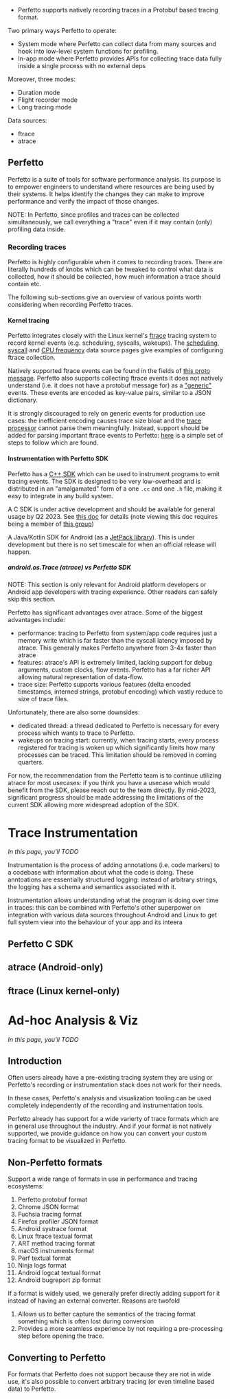 

























































- Perfetto supports natively recording traces in a Protobuf based tracing
  format.

Two primary ways Perfetto to operate:

- System mode where Perfetto can collect data from many sources and hook into
  low-level system functions for profiling.
- In-app mode where Perfetto provides APIs for collecting trace data fully
  inside a single process with no external deps

Moreover, three modes:

- Duration mode
- Flight recorder mode
- Long tracing mode

Data sources:

- ftrace
- atrace

## Perfetto

Perfetto is a suite of tools for software performance analysis. Its purpose is
to empower engineers to understand where resources are being used by their
systems. It helps identify the changes they can make to improve performance and
verify the impact of those changes.

NOTE: In Perfetto, since profiles and traces can be collected simultaneously, we
call everything a "trace" even if it may contain (only) profiling data inside.

### Recording traces

Perfetto is highly configurable when it comes to recording traces. There are
literally hundreds of knobs which can be tweaked to control what data is
collected, how it should be collected, how much information a trace should
contain etc.
<!-- 
[Record traces on Linux quickstart](/docs/quickstart/linux-tracing.md) is a good
place to start if you're unfamiliar with Perfetto. For Android developers,
[Record traces on Android quickstart](/docs/quickstart/android-tracing.md) will
be more applicable. The [trace configuration](/docs/concepts/config.md) page is
also useful to consult as a reference. -->

The following sub-sections give an overview of various points worth considering
when recording Perfetto traces.

#### Kernel tracing

Perfetto integrates closely with the Linux kernel's
[ftrace](https://www.kernel.org/doc/Documentation/trace/ftrace.txt) tracing
system to record kernel events (e.g. scheduling, syscalls, wakeups). The
[scheduling](/docs/data-sources/cpu-scheduling.md),
[syscall](/docs/data-sources/syscalls.md) and
[CPU frequency](/docs/data-sources/cpu-freq.md) data source pages give examples
of configuring ftrace collection.

Natively supported ftrace events can be found in the fields of
[this proto message](/docs/reference/trace-packet-proto.autogen#FtraceEvent).
Perfetto also supports collecting ftrace events it does not natively understand
(i.e. it does not have a protobuf message for) as a
["generic"](/docs/reference/trace-packet-proto.autogen#GenericFtraceEvent)
events. These events are encoded as key-value pairs, similar to a JSON
dictionary.

It is strongly discouraged to rely on generic events for production use cases:
the inefficient encoding causes trace size bloat and the
[trace processor](/docs/analysis/trace-processor.md) cannot parse them
meaningfully. Instead, support should be added for parsing important ftrace
events to Perfetto:
[here](/docs/contributing/common-tasks.md#add-a-new-ftrace-event) is a simple
set of steps to follow which are found.

#### Instrumentation with Perfetto SDK

Perfetto has a [C++ SDK](https://perfetto.dev/docs/instrumentation/tracing-sdk)
which can be used to instrument programs to emit tracing events. The SDK is
designed to be very low-overhead and is distributed in an "amalgamated" form of
a one `.cc` and one `.h` file, making it easy to integrate in any build system.

A C SDK is under active development and should be available for general usage by
Q2 2023. See [this doc](https://bit.ly/perfetto-c) for details (note viewing
this doc requires being a member of
[this group](https://groups.google.com/forum/#!forum/perfetto-dev))

A Java/Kotlin SDK for Android (as a
[JetPack library](https://developer.android.com/jetpack/androidx)). This is
under development but there is no set timescale for when an official release
will happen.

##### android.os.Trace (atrace) vs Perfetto SDK

NOTE: This section is only relevant for Android platform developers or Android
app developers with tracing experience. Other readers can safely skip this
section.

Perfetto has significant advantages over atrace. Some of the biggest advantages
include:

- performance: tracing to Perfetto from system/app code requires just a memory
  write which is far faster than the syscall latency imposed by atrace. This
  generally makes Perfetto anywhere from 3-4x faster than atrace
- features: atrace's API is extremely limited, lacking support for debug
  arguments, custom clocks, flow events. Perfetto has a far richer API allowing
  natural representation of data-flow.
- trace size: Perfetto supports various features (delta encoded timestamps,
  interned strings, protobuf encoding) which vastly reduce to size of trace
  files.

Unfortunately, there are also some downsides:

- dedicated thread: a thread dedicated to Perfetto is necessary for every
  process which wants to trace to Perfetto.
- wakeups on tracing start: currently, when tracing starts, every process
  registered for tracing is woken up which significantly limits how many
  processes can be traced. This limitation should be removed in coming quarters.

For now, the recommendation from the Perfetto team is to continue utilizing
atrace for most usecases: if you think you have a usecase which would benefit
from the SDK, please reach out to the team directly. By mid-2023, significant
progress should be made addressing the limitations of the current SDK allowing
more widespread adoption of the SDK.

<!--
TODO(lalitm): write the remainder of the doc using the following template

#### Native heap profiling

#### Java heap graphs

#### Callstack sampling


#### Flight recorder tracing
TODO(lalitm): write this.

##### Field tracing
TODO(lalitm): write this.

#### Clock sync
TODO(lalitm): write this.


#### Analysis
TODO(lalitm): write this.
* Trace processing
* UI
* httpd mode
* metrics
* Python


The remainder of this
page will focus on the applications of Perfetto to solve various performance
related problems.

## Solving problems with Perfetto
TODO(lalitm): write this.
* When to look into callstack sampling
* When to use memory profiling
* When to look at scheduling latency


TODO(lalitm): write this.

-->

# Trace Instrumentation

_In this page, you'll TODO_

Instrumentation is the process of adding annotations (i.e. code markers) to a
codebase with information about what the code is doing. These anntoations are
essentially structured logging: instead of arbitrary strings, the logging has a
schema and semantics associated with it.

Instrumentation allows understanding what the program is doing over time in
traces: this can be combined with Perfetto's other superpower on integration
with various data sources throughout Android and Linux to get full system view
into the behaviour of your app and its inteera

## Perfetto C SDK

## atrace (Android-only)

## ftrace (Linux kernel-only)

# Ad-hoc Analysis & Viz

_In this page, you'll TODO_

## Introduction

Often users already have a pre-existing tracing system they are using or
Perfetto's recording or instrumentation stack does not work for their needs.

In these cases, Perfetto's analysis and visualization tooling can be used
completely independently of the recording and instrumentation tools.

Perfetto already has support for a wide varierty of trace formats which are in
general use throughout the industry. And if your format is not natively
supported, we provide guidance on how you can convert your custom tracing format
to be visualized in Perfetto.

## Non-Perfetto formats

Support a wide range of formats in use in performance and tracing ecosystems:

1. Perfetto protobuf format
2. Chrome JSON format
3. Fuchsia tracing format
4. Firefox profiler JSON format
5. Android systrace format
6. Linux ftrace textual format
7. ART method tracing format
8. macOS instruments format
9. Perf textual format
10. Ninja logs format
11. Android logcat textual format
12. Android bugreport zip format

If a format is widely used, we generally prefer directly adding support for it
instead of having an external converter. Reasons are twofold

1. Allows us to better capture the semantics of the tracing format something
   which is often lost during conversion
2. Provides a more seamless experience by not requiring a pre-processing step
   before opening the trace.

## Converting to Perfetto

For formats that Perfetto does not support because they are not in wide use,
it's also possible to convert arbitrary tracing (or even timeline based data) to
Perfetto.
